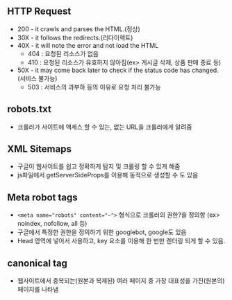 ## HTTP Request

- 200 - it crawls and parses the HTML.(정상)
- 30X - it follows the redirects.(리다이렉트)
- 40X - it will note the error and not load the HTML
  - 404 : 요청된 리소스가 없음
  - 410 : 요청된 리소스가 유효하지 않아짐(ex> 게시글 삭제, 상품 판매 종료 등)
- 50X - it may come back later to check if the status code has changed.(서비스 불가능)
  - 503 : 서비스의 과부하 등의 이유로 요청 처리 불가능

## robots.txt

- 크롤러가 사이트에 액세스 할 수 있는, 없는 URL을 크롤러에게 알려줌

## XML Sitemaps

- 구글이 웹사이트를 쉽고 정확하게 탐지 및 크롤링 할 수 있게 해줌
- js파일에서 getServerSideProps를 이용해 동적으로 생성할 수 도 있음

## Meta robot tags

- `<meta name="robots" content="~">` 형식으로 크롤러의 권한?을 정의함 (ex> noindex, nofollow, all 등)
- 구글에서 특정한 권한을 정의하기 위한 googlebot, google도 있음
- Head 영역에 넣어서 사용하고, key 요소를 이용해 한 번만 렌더링 되게 할 수 있음.

## canonical tag

- 웹사이트에서 중복되는(원본과 복제된) 여러 페이지 중 가장 대표성을 가진(원본의) 페이지를 나타냄
